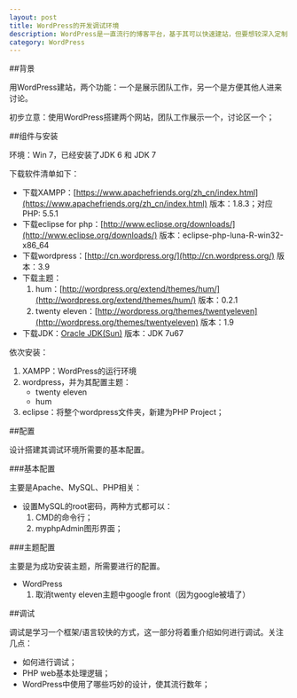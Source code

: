 ```yaml
---
layout: post
title: WordPress的开发调试环境
description: WordPress是一直流行的博客平台，基于其可以快速建站，但要想较深入定制，就需要对其运行架构有个基本了解
category: WordPress
---
```


##背景

用WordPress建站，两个功能：一个是展示团队工作，另一个是方便其他人进来讨论。

初步立意：使用WordPress搭建两个网站，团队工作展示一个，讨论区一个；

##组件与安装

环境：Win 7，已经安装了JDK 6 和 JDK 7

下载软件清单如下：

* 下载XAMPP：[https://www.apachefriends.org/zh_cn/index.html](https://www.apachefriends.org/zh_cn/index.html) 版本：1.8.3；对应PHP: 5.5.1
* 下载eclipse for php：[http://www.eclipse.org/downloads/](http://www.eclipse.org/downloads/)  版本：eclipse-php-luna-R-win32-x86_64
* 下载wordpress：[http://cn.wordpress.org/](http://cn.wordpress.org/) 版本：3.9
* 下载主题：
	1. hum：[http://wordpress.org/extend/themes/hum/](http://wordpress.org/extend/themes/hum/) 版本：0.2.1
	2. twenty eleven：[http://wordpress.org/themes/twentyeleven](http://wordpress.org/themes/twentyeleven) 版本：1.9
* 下载JDK：[Oracle JDK(Sun)](http://www.oracle.com/technetwork/java/javase/downloads/index.html) 版本：JDK 7u67

依次安装：

1. XAMPP：WordPress的运行环境
2. wordpress，并为其配置主题：
	* twenty eleven
	* hum
3. eclipse：将整个wordpress文件夹，新建为PHP Project；
	


##配置

设计搭建其调试环境所需要的基本配置。

###基本配置

主要是Apache、MySQL、PHP相关：

* 设置MySQL的root密码，两种方式都可以：
	1. CMD的命令行；
	2. myphpAdmin图形界面；

###主题配置

主要是为成功安装主题，所需要进行的配置。

* WordPress
	1. 取消twenty eleven主题中google front（因为google被墙了）



##调试

调试是学习一个框架/语言较快的方式，这一部分将着重介绍如何进行调试。关注几点：

* 如何进行调试；
* PHP web基本处理逻辑；
* WordPress中使用了哪些巧妙的设计，使其流行数年；






[NingG]:    http://ningg.github.com  "NingG"
